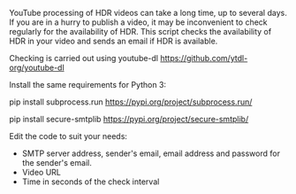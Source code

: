 YouTube processing of HDR videos can take a long time, up to several days. If you are in a hurry to publish a video, it may be inconvenient to check regularly for the availability of HDR. This script checks the availability of HDR in your video and sends an email if HDR is available.

Checking is carried out using youtube-dl https://github.com/ytdl-org/youtube-dl

Install the same requirements for Python 3:

pip install subprocess.run
https://pypi.org/project/subprocess.run/

pip install secure-smtplib
https://pypi.org/project/secure-smtplib/

Edit the code to suit your needs:

* SMTP server address, sender's email, email address and password for the sender's email.
* Video URL
* Time in seconds of the check interval

